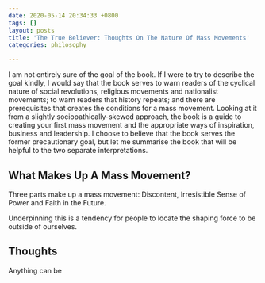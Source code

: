 ```yaml
---
date: 2020-05-14 20:34:33 +0800
tags: []
layout: posts
title: 'The True Believer: Thoughts On The Nature Of Mass Movements'
categories: philosophy

---
```

I am not entirely sure of the goal of the book. If I were to try to describe the goal kindly, I would say that the book serves to warn readers of the cyclical nature of social revolutions, religious movements and nationalist movements; to warn readers that history repeats; and there are prerequisites that creates the conditions for a mass movement. Looking at it from a slightly sociopathically-skewed approach, the book is a guide to creating your first mass movement and the appropriate ways of inspiration, business and leadership. I choose to believe that the book serves the former precautionary goal, but let me summarise the book that will be helpful to the two separate interpretations.

## What Makes Up A Mass Movement?

Three parts make up a mass movement: Discontent, Irresistible Sense of Power and Faith in the Future.

Underpinning this is a tendency for people to locate the shaping force to be outside of ourselves.

## Thoughts

Anything can be 
